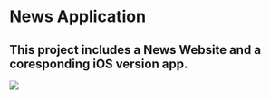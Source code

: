 # News Application
## This project includes a News Website and a coresponding iOS version app.

<img src="https://ibb.co/RzCzdZp" max-width=‘1%’ />


